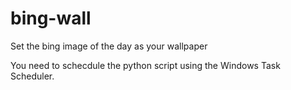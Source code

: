 # bing-wall
Set the bing image of the day as your wallpaper

You need to schecdule the python script using the Windows Task Scheduler.

